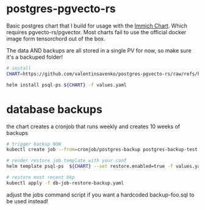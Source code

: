 # postgres-pgvecto-rs

Basic postgres chart that I build for usage with the [Immich Chart](https://github.com/immich-app/immich-charts/blob/main/README.md).
Which requires pgvecto-rs/pgvector.
Most charts fail to use the official docker image form tensorchord out of the box.

The data AND backups are all stored in a single PV for now, so make sure it's a backuped folder!

```bash
# install
CHART=https://github.com/valentinsavenko/postgres-pgvecto-rs/raw/refs/heads/main/postgres-pgvecto-rs-0.1.2.tgz

helm install psql-ps ${CHART} -f values.yaml
```

# database backups
the chart creates a cronjob that runs weekly and creates 10 weeks of backups
```bash
# trigger backup NOW
kubectl create job --from=cronjob/postgres-backup postgres-backup-test

# render restore job template with your conf
helm template psql-ps  ${CHART} --set restore.enabled=true -f values.yaml --show-only templates/job.yaml >> db-job-restore-backup.yaml

# restore most recent bkp
kubectl apply -f db-job-restore-backup.yaml
```
adjust the jobs command script if you want a hardcoded backup-foo.sql to be used instead!